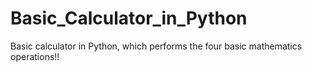 # Basic_Calculator_in_Python
Basic calculator in Python, which performs the four basic mathematics operations!!
